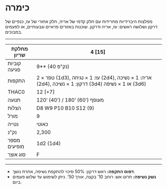 # כימרה

מפלצות היברידיות מחרידות עם חלק קדמי של אריה, חלק אחורי של עז, כנפיים של דרקון ושלושה ראשים: עז, אריה ודרקון. שוכנות באזורים פראיים וגבעותיים, או לפעמים במבוכים.

------

| מחלקת שריון     | 4 [15]                                                       |
| ---------------- | ------------------------------------------------------------ |
| קוביות פגיעה    | 9** (40 נק"פ)                                                |
| התקפות          | 2 × טפר (1d3), עז: 1 × נגיחה (2d4), אריה: 1 × נשיכה (2d4), דרקון: 1 × נשיכה (3d4) או 1 × נשיפה (3d6) |
| THAC0            | 12 [+7]                                                      |
| תנועה           | 120’ (40’) / 180’ (60’) מעופף                                 |
| הצלות           | D8 W9 P10 B10 S12 (9)                                        |
| מורל            | 9                                                            |
| נטייה           | כאוטי                                                        |
| נק"נ            | 2,300                                                        |
| מספר מופיעים    | 1d2 (1d4)                                                    |
| סוג אוצר        | F                                                            |

------

- **דפוס התקפה:** ראש דרקון: 50% סיכוי להתקפת נשיפה, אחרת נושך.
- **נשק נשיפה:** חרוט אש: רוחב 10’ בקצה, אורך 50’. ניתן לשימוש עד שלוש פעמים ביום.